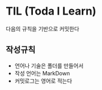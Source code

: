# TIL (Toda I Learn) 

다음의 규칙을 기반으로 커밋한다

## 작성규칙

* 언어나 기술은 폴더를 만들어서
* 작성 언어는 MarkDown
* 커밋로그는 영어로 적는다